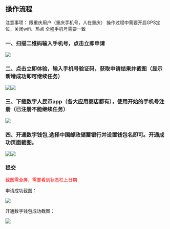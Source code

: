 ﻿## 操作流程
注意事项：
限重庆用户（重庆手机号，人在重庆）
操作过程中需要开启GPS定位，关闭wifi、热点
全程手机号需要一致

### 一、扫描二维码输入手机号，点击立即申请
![](https://raw.githubusercontent.com/zhanghah/myProject/master/2022/09/30/FPRz9jWmlVPJaXyq.png)
### 二、点击立即体验，输入手机号验证码，获取申请结果并截图（显示新增成功即可继续任务）
![](https://raw.githubusercontent.com/zhanghah/myProject/master/2022/09/30/6F5Y9XDF8rYUsO6s.png)![](https://raw.githubusercontent.com/zhanghah/myProject/master/2022/09/30/BbSLfGVZi3dr0cNL.png)
### 三、下载数字人民币app（各大应用商店都有），使用开始的手机号注册（已注册不能继续任务）
![](https://raw.githubusercontent.com/zhanghah/myProject/master/2022/09/30/xKwtfVDI56ivveWF.png)
### 四、开通数字钱包,选择中国邮政储蓄银行并设置钱包名即可。开通成功页面截图。
![](https://raw.githubusercontent.com/zhanghah/myProject/master/2022/09/30/6rFrOi5MfZFIy9U1.png)![](https://raw.githubusercontent.com/zhanghah/myProject/master/2022/09/30/e6HHdeRCoGjAlU5F.png)

### 提交
<font color="red">截图需全屏，需要看到状态栏上日期</font>

申请成功截图：
  
![](https://raw.githubusercontent.com/zhanghah/myProject/master/2022/09/30/1Db4pAi0AgixLqtD.png)

开通数字钱包成功截图：
  
![](https://raw.githubusercontent.com/zhanghah/myProject/master/2022/09/30/Zcjx6vLQ60bmkD3A.png)
